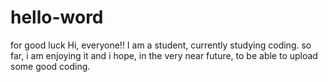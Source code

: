 # hello-word
for good luck
Hi, everyone!! I am a student, currently studying coding. so far, i am enjoying it and i hope, in the very near future, to be able to upload some good coding.
